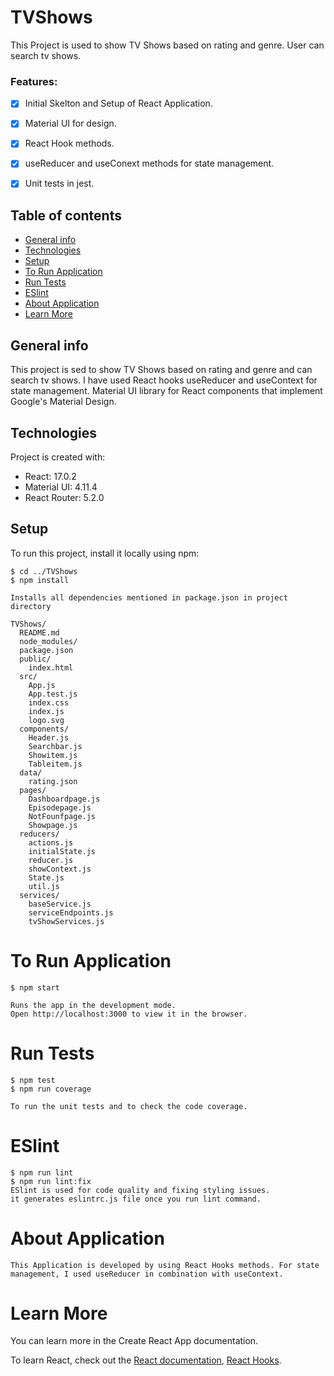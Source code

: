 # TVShows

This Project is used to show TV Shows based on rating and genre. User can search tv shows.

### Features:

- [x] Initial Skelton and Setup of React Application.
- [x] Material UI for design.
- [x] React Hook methods.
- [x] useReducer and useConext methods for state management.
- [x] Unit tests in jest.


## Table of contents

- [General info](#general-info)
- [Technologies](#technologies)
- [Setup](#setup)
- [To Run Application](#to-run-application)
- [Run Tests](#run-tests)
- [ESlint](#eSlint)
- [About Application](#about-application)
- [Learn More](learn-more)

## General info

This project is sed to show TV Shows based on rating and genre and can search tv shows. I have used React hooks useReducer and useContext for state management. Material UI library for React components that implement Google's Material Design.

## Technologies

Project is created with:

- React: 17.0.2
- Material UI: 4.11.4
- React Router: 5.2.0

## Setup

To run this project, install it locally using npm:

```
$ cd ../TVShows
$ npm install

Installs all dependencies mentioned in package.json in project directory

TVShows/
  README.md
  node_modules/
  package.json
  public/
    index.html
  src/
    App.js
    App.test.js
    index.css
    index.js
    logo.svg
  components/
    Header.js
    Searchbar.js
    Showitem.js
    Tableitem.js
  data/
    rating.json
  pages/
    Dashboardpage.js
    Episodepage.js
    NotFounfpage.js
    Showpage.js
  reducers/
    actions.js
    initialState.js
    reducer.js
    showContext.js
    State.js
    util.js
  services/
    baseService.js
    serviceEndpoints.js
    tvShowServices.js
```

# To Run Application

```
$ npm start

Runs the app in the development mode.
Open http://localhost:3000 to view it in the browser.
```

# Run Tests

```
$ npm test
$ npm run coverage

To run the unit tests and to check the code coverage.
```

# ESlint

```
$ npm run lint
$ npm run lint:fix
ESlint is used for code quality and fixing styling issues.
it generates eslintrc.js file once you run lint command.
```

# About Application

```
This Application is developed by using React Hooks methods. For state management, I used useReducer in combination with useContext.
```

# Learn More

You can learn more in the Create React App documentation.

To learn React, check out the <a href="https://reactjs.org/docs/getting-started.html">React documentation</a>, <a href="https://reactjs.org/docs/hooks-intro.html">React Hooks</a>.
